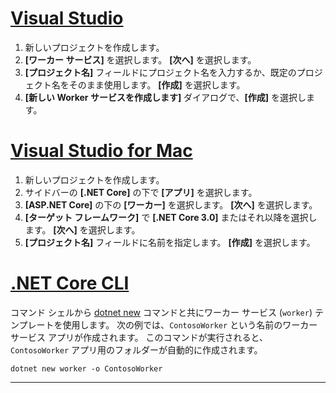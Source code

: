 # <a name="visual-studio"></a>[Visual Studio](#tab/visual-studio)

1. 新しいプロジェクトを作成します。
1. **[ワーカー サービス]** を選択します。 **[次へ]** を選択します。
1. **[プロジェクト名]** フィールドにプロジェクト名を入力するか、既定のプロジェクト名をそのまま使用します。 **[作成]** を選択します。
1. **[新しい Worker サービスを作成します]** ダイアログで、**[作成]** を選択します。

# <a name="visual-studio-for-mac"></a>[Visual Studio for Mac](#tab/visual-studio-mac)

1. 新しいプロジェクトを作成します。
1. サイドバーの **[.NET Core]** の下で **[アプリ]** を選択します。
1. **[ASP.NET Core]** の下の **[ワーカー]** を選択します。 **[次へ]** を選択します。
1. **[ターゲット フレームワーク]** で **[.NET Core 3.0]** またはそれ以降を選択します。 **[次へ]** を選択します。
1. **[プロジェクト名]** フィールドに名前を指定します。 **[作成]** を選択します。

# <a name="net-core-cli"></a>[.NET Core CLI](#tab/netcore-cli)

コマンド シェルから [dotnet new](/dotnet/core/tools/dotnet-new) コマンドと共にワーカー サービス (`worker`) テンプレートを使用します。 次の例では、`ContosoWorker` という名前のワーカー サービス アプリが作成されます。 このコマンドが実行されると、`ContosoWorker` アプリ用のフォルダーが自動的に作成されます。

```dotnetcli
dotnet new worker -o ContosoWorker
```

---
